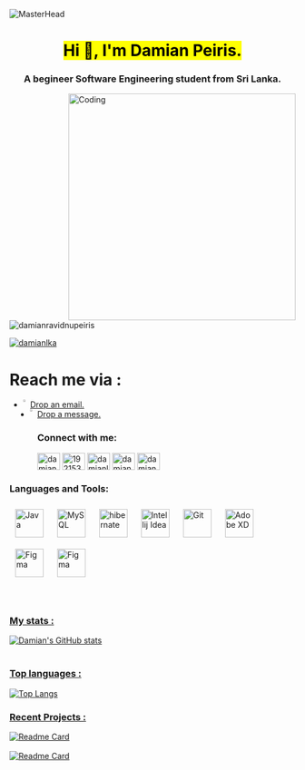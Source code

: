 ![MasterHead](https://codeinspiration.pro/wp-content/uploads/2018/10/Java.jpg)
<h1 align="center"><mark>Hi 👋, I'm Damian Peiris.</mark></h1>
<h3 align="center">A begineer Software Engineering student from Sri Lanka.</h3>

<img align="right" alt="Coding" width="400" src="https://cdn.dribbble.com/users/644659/screenshots/1920053/media/ce582cfec25f5415ef293ab9a2886d0a.gif">


<p align="left"> <img src="https://komarev.com/ghpvc/?username=damianravidnupeiris&label=Profile%20views&color=0e75b6&style=flat" alt="damianravidnupeiris" /> </p>

<p align="left"> <a href="https://twitter.com/damianlka" target="blank"><img src="https://img.shields.io/twitter/follow/damianlka?logo=twitter&style=for-the-badge" alt="damianlka" /></a> </p>

 # Reach me via :
- <img src="https://pbs.twimg.com/profile_images/1313394640393957378/L0W5hykJ_400x400.jpg" align="left" height="2%" width="2%"></img>  <a href="mailto:drpeiris3@gmail.com">Drop an email.</a>
- <img src="https://pbs.twimg.com/profile_images/1183117696730390529/LRDASku7_400x400.jpg" align="left" height="2%" width="2%"></img><a href="https://t.me/damianpeiris">Drop a message.</a>
      
          


<h3 align="left">Connect with me:</h3>
<p align="left">
<a href="https://linkedin.com/in/damianpeiris" target="blank"><img align="center" src="https://raw.githubusercontent.com/rahuldkjain/github-profile-readme-generator/master/src/images/icons/Social/linked-in-alt.svg" alt="damianpeiris" height="30" width="40" /></a>
 <a href="https://stackoverflow.com/users/19215399" target="blank"><img align="center" src="https://raw.githubusercontent.com/rahuldkjain/github-profile-readme-generator/master/src/images/icons/Social/stack-overflow.svg" alt="19215399" height="30" width="40" /></a>
<a href="https://twitter.com/damianlka" target="blank"><img align="center" src="https://raw.githubusercontent.com/rahuldkjain/github-profile-readme-generator/master/src/images/icons/Social/twitter.svg" alt="damianlka" height="30" width="40" /></a>
<a href="https://instagram.com/damian.peiris" target="blank"><img align="center" src="https://raw.githubusercontent.com/rahuldkjain/github-profile-readme-generator/master/src/images/icons/Social/instagram.svg" alt="damian.peiris" height="30" width="40" /></a>
<a href="https://facebook.com/damianravindupeiris" target="blank"><img align="center" src="https://raw.githubusercontent.com/rahuldkjain/github-profile-readme-generator/master/src/images/icons/Social/facebook.svg" alt="damianravindupeiris" height="30" width="40" /></a>

</p>

<h3 align="left">Languages and Tools:</h3>


<div align="left">  
<a href="https://www.java.com/" target="_blank"><img style="margin: 10px" src="https://pbs.twimg.com/profile_images/1410016948977422337/rKU8iR89_400x400.png" alt="Java" height="50" /></a>  
<a href="https://www.mysql.com/" target="_blank"><img style="margin: 10px" src="https://pbs.twimg.com/profile_images/1255113654049128448/J5Yt92WW_400x400.png" alt="MySQL" height="50" /></a>  
<a href="https://www.hibernate.org/" target="_blank"><img style="margin: 10px" src="https://pbs.twimg.com/profile_images/914842431748739072/66NFe2g3_400x400.jpg" alt="hibernate" height="50" /></a>
<a href="https://www.jetbrains.com/" target="_blank"><img style="margin: 10px" src="https://pbs.twimg.com/profile_images/1206618215767584769/zl48EuhC_400x400.jpg" alt="Intellij Idea" height="50" /></a> 
<a href="https://github.com/" target="_blank"><img style="margin: 10px" src="https://profilinator.rishav.dev/skills-assets/git-scm-icon.svg" alt="Git" height="50" /></a>  
<a href="https://www.adobe.com/in/products/xd.html" target="_blank"><img style="margin: 10px" src="https://pbs.twimg.com/profile_images/1272878892232007680/TIM90dV6_400x400.png" alt="Adobe XD" height="50" /></a>  
<a href="https://www.figma.com/" target="_blank"><img style="margin: 10px" src="https://profilinator.rishav.dev/skills-assets/figma-icon.svg" alt="Figma" height="50" /></a>  
<a href="https://www.canva.com/" target="_blank"><img style="margin: 10px" src="https://pbs.twimg.com/profile_images/1542647040756568064/YbE5Hs-5_400x400.jpg" alt="Figma" height="50" /></a>  
</div><br><br>

<h3><u>My stats :</u></h3>

[![Damian's GitHub stats](https://github-readme-stats.vercel.app/api?username=damianravindupeiris)](https://github.com/damianravindupeiris/damianravindupeiris)<br><br>

<h3><u> Top languages :</u></h3>

[![Top Langs](https://github-readme-stats.vercel.app/api/top-langs/?username=damianravindupeiris&hide_progress=true)](https://github.com/damianravindupeiris/damianravindupeiris)

<h3><u>Recent Projects :</u></h3>

[![Readme Card](https://github-readme-stats.vercel.app/api/pin/?username=damianravindupeiris&repo=institute-management-system)](https://github.com/damianravindupeiris/institute-management-system)<br><br>
[![Readme Card](https://github-readme-stats.vercel.app/api/pin/?username=damianravindupeiris&repo=orm-hibernate)](https://github.com/damianravindupeiris/orm-hibernate)
